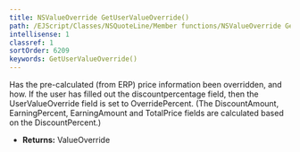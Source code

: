 ```yaml
---
title: NSValueOverride GetUserValueOverride()
path: /EJScript/Classes/NSQuoteLine/Member functions/NSValueOverride GetUserValueOverride()
intellisense: 1
classref: 1
sortOrder: 6209
keywords: GetUserValueOverride()
---
```



Has the pre-calculated (from ERP) price information been overridden, and how. If the user has filled out the discountpercentage field, then the UserValueOverride field is set to OverridePercent. (The DiscountAmount, EarningPercent, EarningAmount and TotalPrice fields are calculated based on the DiscountPercent.)



* **Returns:** ValueOverride


